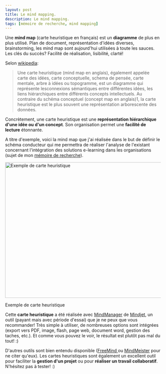 ```yaml
---
layout: post
title: Le mind mapping.
description: Le mind mapping.
tags: [mémoire de recherche, mind mapping]
---
```


Une **mind map** (carte heuristique en français) est un **diagramme** de plus en plus utilisé. Plan de document, représentation d'idées diverses, brainstorming, les mind map sont aujourd'hui utilisées à toute les sauces. Les clés du succès? Facilité de réalisation, lisibilité,  clarté!

Selon <a title="Définition d'une carte heuristique sur wikipedia" href="http://fr.wikipedia.org/wiki/Carte_heuristique">wikipedia</a>:

> Une carte heuristique (mind map en anglais), également appelée carte des idées, carte conceptuelle, schema de pensée, carte mentale, arbre à idées ou topogramme, est un diagramme qui représente lesconnexions sémantiques entre différentes idées, les liens hiérarchiques entre différents concepts intellectuels. Au contraire du schéma conceptuel (concept map en anglais)1, la carte heuristique est le plus souvent une représentation arborescente des données.

Concrètement, une carte heuristique est une **représentation hiérarchique d'une idée ou d'un concept**. Son organisation permet une **facilité de lecture** étonnante.

A titre d'exemple, voici la mind map que j'ai réalisée dans le but de définir le schéma conducteur qui me permettra de réaliser l'analyse de l'existant concernant l'intégration des solutions e-learning dans les organisations (sujet de mon <a title="Déroulement du mémoire de recherche" href="http://www.odolbeau.fr/memoire-de-recherche-deroulement">mémoire de recherche</a>).

<div class="img-container-full">
    <img class="size-large wp-image-428 " title="Exemple de carte heuristique" src="{{ 'images/posts/2010-01-04/carte-heuristique.png' | asset_url }}" alt="Exemple de carte heuristique" width="940" height="437" />
    <p class="legend">Exemple de carte heuristique</p>
</div>

Cette **carte heuristique** a été réalisée avec <a title="MindManager" href="https://www.mindjet.com/products/mindmanager-8-win/overview?google_sou=mindmanager&gclid=CMTxiIrwip8CFeZr4wodzVYzJw">MindManager</a> de <a title="Mindjet" href="https://www.mindjet.com/">Mindjet</a>, un outil (payant mais avec période d'essai) que je ne peux que vous recommander! Très simple à utiliser, de nombreuses options sont intégrées (export vers PDF, image, flash, page web,  document word, gestion des taches, etc.). Et comme vous pouvez le voir, le résultat est plutôt pas mal du tout! :)

D'autres outils sont bien entendu disponible (<a title="FreeMind" href="http://freemind.sourceforge.net/">FreeMind </a>ou <a title="MindMeister" href="http://www.mindmeister.com">MindMeister</a> pour ne citer qu'eux). Les cartes heuristiques sont également un excellent outil pour faciliter la **gestion d'un projet** ou pour **réaliser un travail collaboratif**. N'hésitez pas à tester! :)
